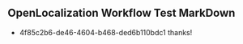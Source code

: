 ## OpenLocalization Workflow Test MarkDown
* 4f85c2b6-de46-4604-b468-ded6b110bdc1 thanks!

<!--HONumber=Jul16_HO3-->


